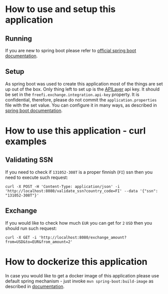 # How to use and setup this application

## Running
If you are new to spring boot please refer to [official spring boot documentation](https://docs.spring.io/spring-boot/docs/2.7.0/reference/html/using.html#using.running-your-application).

## Setup
As spring boot was used to create this application most of the things are set up out of the box. Only thing left to set up is the [APILayer](https://apilayer.com/) api key. It should be set in the `freefi.exchange.integration.api-key` property. It is confidential, therefore, please do not commit the `application.properties` file with the set value. You can configure it in many ways, as described in [spring boot documentation](https://docs.spring.io/spring-boot/docs/2.7.0/reference/html/features.html#features.external-config).

# How to use this application - curl examples

## Validating SSN
If you need to check if `131052-308T` is a proper finnish (`FI`) ssn then you need to execute such request:

`curl -X POST -H 'Content-Type: application/json' -i 'http://localhost:8080/validate_ssn?country_code=FI' --data '{"ssn":  "131052-308T"}'`

## Exchange
If you would like to check how much `EUR` you can get for `2` `USD` then you should run such request:

`curl -X GET -i 'http://localhost:8080/exchange_amount?from=USD&to=EUR&from_amount=2'`

# How to dockerize this application
In case you would like to get a docker image of this application please use default spring mechanism - just invoke `mvn spring-boot:build-image` as described in [documentation](https://docs.spring.io/spring-boot/docs/current/maven-plugin/reference/htmlsingle/#build-image).

